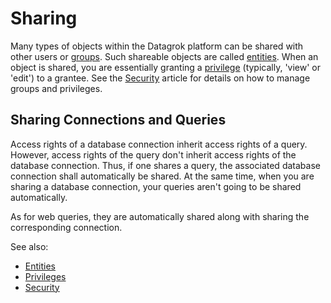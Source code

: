<!-- TITLE: Sharing -->
<!-- SUBTITLE: -->

# Sharing

Many types of objects within the Datagrok platform can be shared with other users or [groups](../govern/group.md). Such shareable objects are called [entities](../overview/objects.md). When an object is shared, you are essentially granting a [privilege](../govern/authorization.md) (typically, 'view' or 'edit') to a grantee. See the [Security](../govern/security.md) article for details on how to manage groups and privileges.

## Sharing Connections and Queries

Access rights of a database connection inherit access rights of a query. However, access rights of the query don't inherit access rights of the database connection. Thus, if one shares a query, the associated database connection shall automatically be shared. At the same time, when you are sharing a database connection, your queries aren't going to be shared automatically.

As for web queries, they are automatically shared along with sharing the corresponding connection.

See also:

  * [Entities](../overview/objects.md) 
  * [Privileges](../govern/authorization.md)
  * [Security](../govern/security.md)

